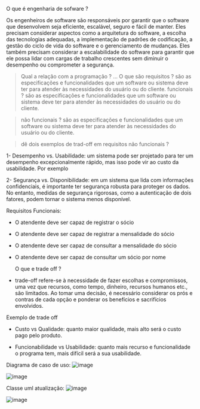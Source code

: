 O que é engenharia de sofware ?

Os engenheiros de software são responsáveis por garantir que o software que desenvolvem seja eficiente, escalável, seguro e fácil de manter. Eles precisam considerar aspectos como a arquitetura do software, a escolha das tecnologias adequadas, a implementação de padrões de codificação, a gestão do ciclo de vida do software e o gerenciamento de mudanças. Eles também precisam considerar a escalabilidade do software para garantir que ele possa lidar com cargas de trabalho crescentes sem diminuir o desempenho ou comprometer a segurança.



> Qual a relação com a programação ?
...
O que são requisitos ?
são as especificações e funcionalidades que um software ou sistema deve ter para atender às necessidades do usuário ou do cliente. 
> funcionais ?
são as especificações e funcionalidades que um software ou sistema deve ter para atender às necessidades do usuário ou do cliente.  

>  não funcionais ?
são as especificações e funcionalidades que um software ou sistema deve ter para atender às necessidades do usuário ou do cliente. 

>  dê dois exemplos de trad-off em requisitos não funcionais ? 

1- Desempenho vs. Usabilidade: um sistema pode ser projetado para ter um desempenho excepcionalmente rápido, mas isso pode vir ao custo da usabilidade. Por exemplo


2- Segurança vs. Disponibilidade: em um sistema que lida com informações confidenciais, é importante ter segurança robusta para proteger os dados. No entanto, medidas de segurança rigorosas, como a autenticação de dois fatores, podem tornar o sistema menos disponível.

Requisitos 
Funcionais:
- O atendente deve ser capaz de registrar o sócio 

- O atendente deve ser capaz de registrar a mensalidade do sócio 

- O atendente deve ser capaz de consultar a mensalidade do sócio 

- O atendente deve ser capaz de consultar um sócio por nome





  O que e trade off ?
- trade-off refere-se à necessidade de fazer escolhas e compromissos, uma vez que recursos, como tempo, dinheiro, recursos humanos etc., são limitados. Ao tomar uma decisão, é necessário considerar os prós e contras de cada opção e ponderar os benefícios e sacrifícios envolvidos.


Exemplo de trade off 

- Custo vs Qualidade: quanto maior qualidade, mais alto será o custo pago pelo produto.

- Funcionabilidade vs Usabilidade: quanto mais recurso e funcionalidade o programa tem, mais difícil será a sua usabilidade.




Diagrama de caso de uso:
![image](https://user-images.githubusercontent.com/102562662/228097080-4bd6222e-6c27-4afa-a856-4dfdaf19046a.png)

![image](https://github.com/lucianonps/bertoti/assets/102562662/f49b07be-15f3-45b4-baf7-55b1517b632f)


Classe uml atualização:
![image](https://user-images.githubusercontent.com/102562662/227730176-d5d03d0b-dc29-4292-a3b3-343c555db3fc.png)

![image](https://github.com/lucianonps/bertoti/assets/102562662/26be5cf8-46a8-4611-8771-04b90fdc511b)





